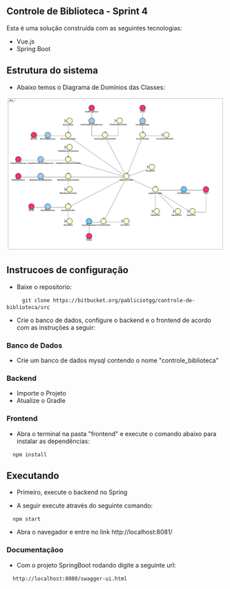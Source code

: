 ## Controle de Biblioteca - Sprint 4

Esta é uma solução construída com as seguintes tecnologias:
- Vue.js
- Spring Boot


## Estrutura do sistema

- Abaixo temos o Diagrama de Domínios das Classes:

![picture](https://raw.githubusercontent.com/EduBrQ/Biblioteca-UFABi/master/diagrama.jpeg)

## Instrucoes de configuração

- Baixe o repositorio:
```
     git clone https://bitbucket.org/pabliciotgg/controle-de-biblioteca/src
```

- Crie o banco de dados, configure o backend e o frontend de acordo com as instruções a seguir:

### Banco de Dados
- Crie um banco de dados mysql contendo o nome "controle_biblioteca"

### Backend
- Importe o Projeto
- Atualize o Gradle

### Frontend

- Abra o terminal na pasta "frontend" e execute o comando abaixo para instalar as dependências:
```
  npm install
```


## Executando

- Primeiro, execute o backend no Spring

- A seguir execute através do seguinte comando:
```
  npm start
```
- Abra o navegador e entre no link http://localhost:8081/


### Documentaçãoo

- Com o projeto SpringBoot rodando digite a seguinte url:
```
  http://localhost:8080/swagger-ui.html
```
